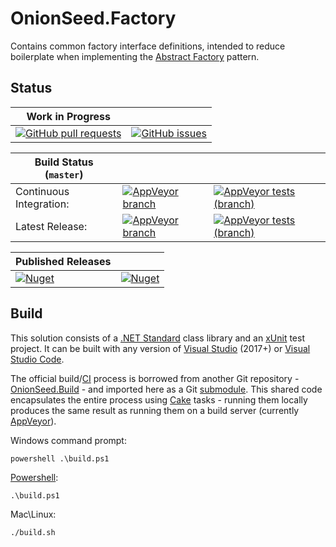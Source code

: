 # OnionSeed.Factory

Contains common factory interface definitions, intended to reduce boilerplate when implementing the [Abstract Factory](https://en.wikipedia.org/wiki/Abstract_factory_pattern) pattern.

## Status

| Work in Progress                                                                                                                                                     |                                                                                                                                                            |
|----------------------------------------------------------------------------------------------------------------------------------------------------------------------|------------------------------------------------------------------------------------------------------------------------------------------------------------|
| [![GitHub pull requests](https://img.shields.io/github/issues-pr-raw/TaffarelJr/OnionSeed.Factory.svg?logo=github)](https://github.com/TaffarelJr/OnionSeed.Factory) | [![GitHub issues](https://img.shields.io/github/issues-raw/TaffarelJr/OnionSeed.Factory.svg?logo=github)](https://github.com/TaffarelJr/OnionSeed.Factory) |

| Build Status (`master`) |                                                                                                                                                                                          |                                                                                                                                                                                                     |
|-------------------------|------------------------------------------------------------------------------------------------------------------------------------------------------------------------------------------|-----------------------------------------------------------------------------------------------------------------------------------------------------------------------------------------------------|
| Continuous Integration: | [![AppVeyor branch](https://img.shields.io/appveyor/ci/TaffarelJr/onionseed-factory/master.svg?logo=appveyor)](https://ci.appveyor.com/project/TaffarelJr/onionseed-factory)             | [![AppVeyor tests (branch)](https://img.shields.io/appveyor/tests/TaffarelJr/onionseed-factory/master.svg?logo=appveyor)](https://ci.appveyor.com/project/TaffarelJr/onionseed-factory)             |
| Latest Release:         | [![AppVeyor branch](https://img.shields.io/appveyor/ci/TaffarelJr/onionseed-factory-igve9/master.svg?logo=appveyor)](https://ci.appveyor.com/project/TaffarelJr/onionseed-factory-igve9) | [![AppVeyor tests (branch)](https://img.shields.io/appveyor/tests/TaffarelJr/onionseed-factory-igve9/master.svg?logo=appveyor)](https://ci.appveyor.com/project/TaffarelJr/onionseed-factory-igve9) |

| Published Releases                                                                                                                                    |                                                                                                                                 |
|-------------------------------------------------------------------------------------------------------------------------------------------------------|---------------------------------------------------------------------------------------------------------------------------------|
| [![Nuget](https://img.shields.io/nuget/v/OnionSeed.Factory.svg?label=latest%20version&logo=nuget)](https://www.nuget.org/packages/OnionSeed.Factory/) | [![Nuget](https://img.shields.io/nuget/dt/OnionSeed.Factory.svg?logo=nuget)](https://www.nuget.org/packages/OnionSeed.Factory/) |

## Build

This solution consists of a [.NET Standard](https://docs.microsoft.com/en-us/dotnet/standard/net-standardP) class library and an [xUnit](https://xunit.net/) test project. It can be built with any version of [Visual Studio](https://visualstudio.microsoft.com/vs/) (2017+) or [Visual Studio Code](https://code.visualstudio.com/).

The official build/[CI](https://en.wikipedia.org/wiki/Continuous_integration) process is borrowed from another Git repository - [OnionSeed.Build](https://github.com/TaffarelJr/OnionSeed.Build) - and imported here as a Git [submodule](https://git-scm.com/book/en/v2/Git-Tools-Submodules). This shared code encapsulates the entire process using [Cake](https://cakebuild.net/) tasks - running them locally produces the same result as running them on a build server (currently [AppVeyor](https://www.appveyor.com/)).

Windows command prompt:
```
powershell .\build.ps1
```

[Powershell](https://docs.microsoft.com/en-us/powershell/scripting/overview?view=powershell-6):
```
.\build.ps1
```

Mac\Linux:
```
./build.sh
```
